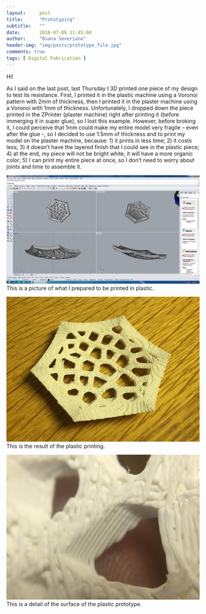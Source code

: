 ```yaml
---
layout:     post
title:      "Prototyping"
subtitle:   ""
date:       2016-07-09 11:45:00
author:     "Duana Severiano"
header-img: "img/posts/prototype_file.jpg"
comments: true
tags: [ Digital Fabrication ]
---
```


Hi!

As I said on the last post, last Thursday I 3D printed one piece of my design to test its resistance. 
First, I printed it in the plastic machine using a Voronoi pattern with 2mm of thickness, then I printed it in the plaster machine using a Voronoi with 1mm of thickness. Unfortunately, I dropped down the piece printed in the ZPrinter (plaster machine) right after printing it (before immerging it in super glue), so I lost this example. However, before broking it, I could perceive that 1mm could make my entire model very fragile – even after the glue -, so I decided to use 1.5mm of thickness and to print my model on the plaster machine, because: 1) it prints in less time; 2) it costs less; 3) it doesn’t have the layered finish that I could see in the plastic piece; 4) at the end, my piece will not be bright white, it will have a more organic color; 5) I can print my entire piece at once, so I don’t need to worry about joints and time to assemble it.

![](/img/posts/prototype_file.jpg)
This is a picture of what I prepared to be printed in plastic.

![](/img/posts/prototype.JPG)
This is the result of the plastic printing. 

![](/img/posts/Detail.JPG)
This is a detail of the surface of the plastic prototype.
